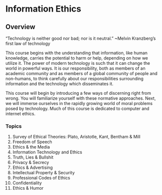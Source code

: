 # Information Ethics

## Overview

“Technology is neither good nor bad; nor is it neutral.” ~Melvin Kranzberg’s first law of technology

This course begins with the understanding that information, like human knowledge, carries the potential to harm or help, depending on how we utilize it. The power of modern technology is such that it can change the world in powerful ways. It is our responsibility, both as members of an academic community and as members of a global community of people and non-humans, to think carefully about our responsibilities surrounding information and the technology which disseminates it. 

This course will begin by introducing a few ways of discerning right from wrong. You will familiarize yourself with these normative approaches. Next, we will immerse ourselves in the rapidly growing world of moral problems posed by technology. Much of this course is dedicated to computer and internet ethics. 

### Topics

1. Survey of Ethical Theories: Plato, Aristotle, Kant, Bentham & Mill
2. Freedom of Speech
3. Ethics & the Media
4. Information Technology and Ethics
5. Truth, Lies & Bullshit
6. Privacy & Secrecy
7. Ethics & Advertising
8. Intellectual Property & Security
9. Professional Codes of Ethics
10. Confidentiality
11. Ethics & Humor

